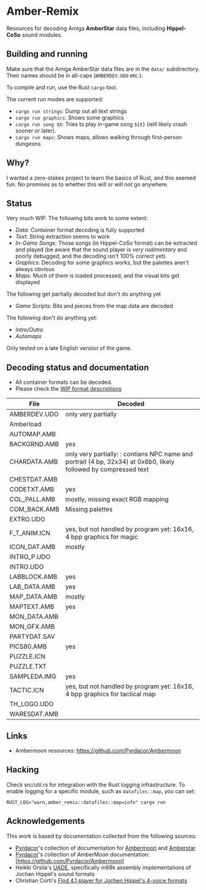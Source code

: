 # Amber-Remix

Resources for decoding Amiga **AmberStar** data files, including
**Hippel-CoSo** sound modules.

## Building and running

Make sure that the Amiga AmberStar data files are in the `data/` subdirectory.  Their
names should be in all-caps (`AMBERDEV.UDO` etc.).

To compile and run, use the Rust `cargo` tool.

The current run modes are supported:
- `cargo run strings`: Dump out all text strings
- `cargo run graphics`: Shows some graphics
- `cargo run song $X`: Tries to play in-game song `${X}` (will likely crash sooner or later).
- `cargo run maps`: Shows maps, allows walking through first-person dungeons

## Why?
I wanted a zero-stakes project to learn the basics of Rust, and this
seemed fun.  No promises as to whether this will or will not go
anywhere.

## Status

Very much WIP.  The following bits work to some extent:
- *Data*: Container format decoding is fully supported
- *Text*: String extraction seems to work
- *In-Game Songs*: Those songs (in Hippel-CoSo format) can be extracted and played (be aware that the sound player is *very rudimentary* and poorly debugged, and the decoding isn't 100% correct yet).
- *Graphics*: Decoding for some graphics works, but the palettes aren't always obvious
- *Maps*: Much of them is loaded processed, and the visual bits get displayed

The following get partially decoded but don't do anything yet
- *Game Scripts*: Bits and pieces from the map data are decoded

The following don't do anything yet:
- *Intro/Outro*
- *Automaps*

Only tested on a late English version of the game.

## Decoding status and documentation
- All container formats can be decoded.
- Please check the [WIP format descriptions](docs/FORMATS.org)


| File         | Decoded                                                                                                          |
|--------------|------------------------------------------------------------------------------------------------------------------|
| AMBERDEV.UDO | only very partially                                                                                              |
| Amberload    |                                                                                                                  |
| AUTOMAP.AMB  |                                                                                                                  |
| BACKGRND.AMB | yes                                                                                                              |
| CHARDATA.AMB | only very partially: : contians NPC name and portrait (4 bp, 32x34) at 0x6b0, likely followed by compressed text |
| CHESTDAT.AMB |                                                                                                                  |
| CODETXT.AMB  | yes                                                                                                              |
| COL_PALL.AMB | mostly, missing exact RGB mapping                                                                                |
| COM_BACK.AMB | Missing palettes                                                                                                 |
| EXTRO.UDO    |                                                                                                                  |
| F_T_ANIM.ICN | yes, but not handled by program yet: 16x16, 4 bpp graphics for magic                                             |
| ICON_DAT.AMB | mostly                                                                                                        |
| INTRO_P.UDO  |                                                                                                                  |
| INTRO.UDO    |                                                                                                                  |
| LABBLOCK.AMB | yes                                                                                                                 |
| LAB_DATA.AMB | yes                                                                                                                 |
| MAP_DATA.AMB | mostly                                                                                                        |
| MAPTEXT.AMB  | yes                                                                                                              |
| MON_DATA.AMB |                                                                                                                  |
| MON_GFX.AMB  |                                                                                                                  |
| PARTYDAT.SAV |                                                                                                                  |
| PICS80.AMB   | yes                                                                                 |
| PUZZLE.ICN   |                                                                                                                  |
| PUZZLE.TXT   |                                                                                                                  |
| SAMPLEDA.IMG | yes                                                                                                              |
| TACTIC.ICN   | yes, but not handled by program yet: 16x16, 4 bpp graphics for tactical map                                      |
| TH_LOGO.UDO  |                                                                                                                  |
| WARESDAT.AMB |                                                                                                                  |

## Links
- Ambermoon resources: https://github.com/Pyrdacor/Ambermoon

## Hacking
Check src/util.rs for integration with the Rust logging infrastructure.  To enable logging for a specific module,
such as `datafiles::map`, you can set:
```
RUST_LOG="warn,amber_remix::datafiles::map=info" cargo run
```

## Acknowledgements
This work is based by documentation collected from the following
sources:
- [Pyrdacor](https://www.pyrdacor.net)'s collection of documentation for [Ambermoon](https://github.com/Pyrdacor/Ambermoon) and [Amberstar](https://github.com/Pyrdacor/Amberstar)
- [Pyrdacor](https://www.pyrdacor.net)'s collection of AmberMoon documentation: [https://github.com/Pyrdacor/Ambermoon]
- Heikki Orsila's [UADE](https://zakalwe.fi/uade/), specifically m68k assembly implementations of Jochen Hippel's sound formats
- Christian Corti's [Flod 4.1 player for Jochen Hippel's 4-voice formats](https://github.com/photonstorm/Flod/blob/master/Flod%204.1/neoart/flod/hippel/JHPlayer.as)
